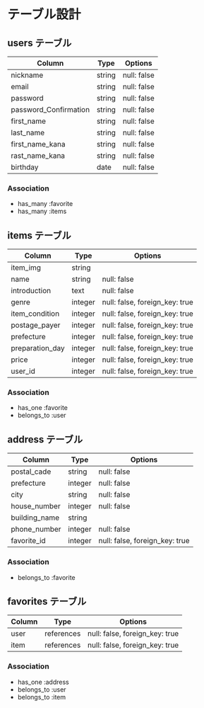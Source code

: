 # テーブル設計

## users テーブル

| Column                | Type    | Options     |
| --------------------- | ------- | ----------- |
| nickname              | string  | null: false |
| email                 | string  | null: false |
| password              | string  | null: false |
| password_Confirmation | string  | null: false |
| first_name            | string  | null: false |
| last_name             | string  | null: false |
| first_name_kana       | string  | null: false |
| rast_name_kana        | string  | null: false |
| birthday              | date    | null: false |

### Association
- has_many :favorite
- has_many :items


## items テーブル

| Column           | Type       | Options                        |
| ---------------- | ---------- | ------------------------------ |
| item_img         | string     |                                |
| name             | string     | null: false                    |
| introduction     | text       | null: false                    |
| genre            | integer    | null: false, foreign_key: true |
| item_condition   | integer    | null: false, foreign_key: true |
| postage_payer    | integer    | null: false, foreign_key: true |
| prefecture       | integer    | null: false, foreign_key: true |
| preparation_day  | integer    | null: false, foreign_key: true |
| price            | integer    | null: false, foreign_key: true |
| user_id          | integer    | null: false, foreign_key: true | 

### Association
- has_one :favorite
- belongs_to :user


## address テーブル

| Column         | Type    | Options                        |
| -------------- | ------- | ------------------------------ |
| postal_cade    | string  | null: false                    |
| prefecture     | integer | null: false                    |
| city           | string  | null: false                    |
| house_number   | integer | null: false                    |
| building_name  | string  |                                |
| phone_number   | integer | null: false                    |
| favorite_id    | integer | null: false, foreign_key: true |

### Association
- belongs_to :favorite


## favorites テーブル

| Column  | Type       | Options                        |
| ------- | ---------- | ------------------------------ |
| user    | references | null: false, foreign_key: true |
| item    | references | null: false, foreign_key: true |

### Association
- has_one :address
- belongs_to :user
- belongs_to :item